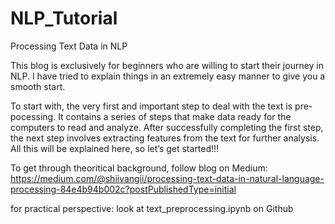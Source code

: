# NLP_Tutorial
Processing Text Data in NLP

This blog is exclusively for beginners who are willing to start their journey in NLP. I have tried to explain things in an extremely easy manner to give you a smooth start.

To start with, the very first and important step to deal with the text is pre-pocessing. It contains a series of steps that make data ready for the computers to read and analyze. After successfully completing the first step, the next step involves extracting features from the text for further analysis. All this will be explained here, so let’s get started!!!

To get through theoritical background, follow blog on Medium: https://medium.com/@shiivangii/processing-text-data-in-natural-language-processing-84e4b94b002c?postPublishedType=initial

for practical perspective: look at text_preprocessing.ipynb on Github
